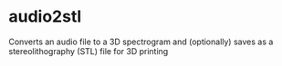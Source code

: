 # audio2stl
Converts an audio file to a 3D spectrogram and (optionally) saves as a stereolithography (STL) file for 3D printing
